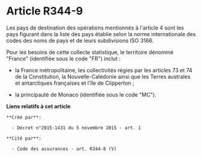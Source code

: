 # Article R344-9

Les pays de destination des opérations mentionnés à l'article 4 sont les pays figurant dans la liste des pays établie selon
la norme internationale des codes des noms de pays et de leurs subdivisions ISO 3166. 

Pour les besoins de cette collecte statistique, le territoire dénommé "France" (identifiée sous le code "FR") inclut : 

- la France métropolitaine, les collectivités régies par les articles 73 et 74 de la Constitution, la Nouvelle-Calédonie
ainsi que les Terres australes et antarctiques françaises et l'île de Clipperton ; 

- la principauté de Monaco (identifiée sous le code "MC").

**Liens relatifs à cet article**

	**Créé par**:

	  - Décret n°2015-1431 du 5 novembre 2015 - art. 1

	**Cité par**:

	  - Code des assurances - art. R344-8 (V)

